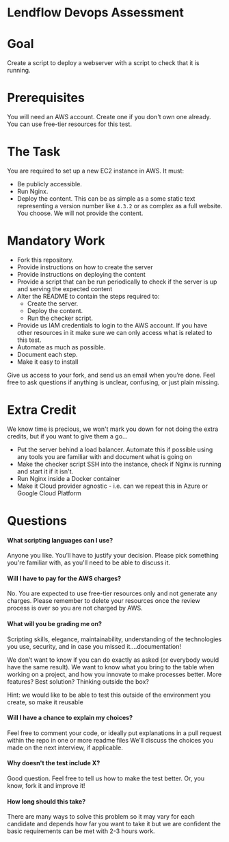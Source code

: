 # Lendflow Devops Assessment

# Goal

Create a script to deploy a webserver with a script to check that it is running. 

# Prerequisites

You will need an AWS account. Create one if you don't own one already. You can use free-tier resources for this test.

# The Task

You are required to set up a new EC2 instance in AWS. It must:

* Be publicly accessible.
* Run Nginx.
* Deploy the content. This can be as simple as a some static text representing a version number like `4.3.2` or as complex as a full website. You choose. We will not provide the content. 

# Mandatory Work


* Fork this repository.
* Provide instructions on how to create the server
* Provide instructions on deploying the content
* Provide a script that can be run periodically to check if the server is up and serving the expected content 
* Alter the README to contain the steps required to:
  * Create the server.
  * Deploy the content.
  * Run the checker script.
* Provide us IAM credentials to login to the AWS account. If you have other resources in it make sure we can only access what is related to this test.
* Automate as much as possible.
* Document each step. 
* Make it easy to install

Give us access to your fork, and send us an email when you’re done. Feel free to ask questions if anything is unclear, confusing, or just plain missing.

# Extra Credit

We know time is precious, we won't mark you down for not doing the extra credits, but if you want to give them a go...

* Put the server behind a load balancer. Automate this if possible using any tools you are familiar with and document what is going on
* Make the checker script SSH into the instance, check if Nginx is running and start it if it isn't.
* Run Nginx inside a Docker container
* Make it Cloud provider agnostic - i.e. can we repeat this in Azure or Google Cloud Platform

# Questions

#### What scripting languages can I use?

Anyone you like. You’ll have to justify your decision. Please pick something you're familiar with, as you'll need to be able to discuss it.

#### Will I have to pay for the AWS charges?

No. You are expected to use free-tier resources only and not generate any charges. Please remember to delete your resources once the review process is over so you are not charged by AWS.

#### What will you be grading me on?

Scripting skills, elegance, maintainability, understanding of the technologies you use, security, and in case you missed it....documentation!

We don’t want to know if you can do exactly as asked (or everybody would have the same result). We want to know what you bring to the table when working on a project, and how you innovate to make processes better. More features? Best solution? Thinking outside the box?

Hint: we would like to be able to test this outside of the environment you create, so make it reusable

#### Will I have a chance to explain my choices?

Feel free to comment your code, or ideally put explanations in a pull request within the repo in one or more readme files
We’ll discuss the choices you made on the next interview, if applicable.

#### Why doesn't the test include X?

Good question. Feel free to tell us how to make the test better. Or, you know, fork it and improve it!

#### How long should this take?

There are many ways to solve this problem so it may vary for each candidate and depends how far you want to take it but we are confident the basic requirements can be met with 2-3 hours work.
